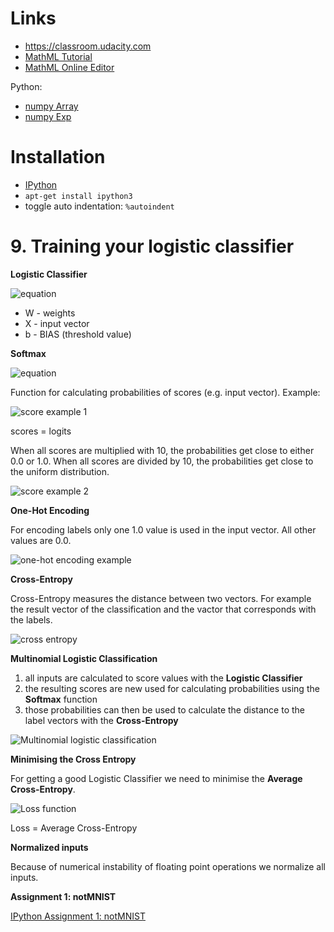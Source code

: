 # Links

* https://classroom.udacity.com
* [MathML Tutorial](http://www.math-it.org/Publikationen/MathML_de.html)
* [MathML Online Editor](https://www.tutorialspoint.com/mathml/try_mathml.php)

Python:

* [numpy Array](https://docs.scipy.org/doc/numpy/reference/generated/numpy.array.html)
* [numpy Exp](https://docs.scipy.org/doc/numpy/reference/generated/numpy.exp.html)

# Installation

* [IPython](https://wiki.ubuntuusers.de/Archiv/IPython/)
* `apt-get install ipython3`
* toggle auto indentation: `%autoindent`

# 9. Training your logistic classifier

**Logistic Classifier**

![equation](http://mathurl.com/y9e58teg.png)

* W - weights
* X - input vector
* b - BIAS (threshold value)

**Softmax**

![equation](http://mathurl.com/ybtfplbf.png)

Function for calculating probabilities of scores (e.g. input vector).
Example:

![score example 1](http://mathurl.com/ybgqp6ud.png)

scores = logits

When all scores are multiplied with 10, the probabilities get close to either 0.0 or 1.0.
When all scores are divided by 10, the probabilities get close to the uniform distribution.

![score example 2](http://mathurl.com/y9z6pb7j.png)

**One-Hot Encoding**

For encoding labels only one 1.0 value is used in the input vector. All other values are 0.0.

![one-hot encoding example](http://mathurl.com/yb2bs7me.png)

**Cross-Entropy**

Cross-Entropy measures the distance between two vectors. For example the result vector of the classification and the vactor that corresponds with the labels.

![cross entropy](http://mathurl.com/ycerht8k.png)

**Multinomial Logistic Classification**

1. all inputs are calculated to score values with the **Logistic Classifier**
2. the resulting scores are new used for calculating probabilities using the **Softmax** function
3. those probabilities can then be used to calculate the distance to the label vectors with the **Cross-Entropy**

![Multinomial logistic classification](http://mathurl.com/y9av44od.png)

**Minimising the Cross Entropy**

For getting a good Logistic Classifier we need to minimise the **Average Cross-Entropy**.

![Loss function](http://mathurl.com/y9rn2ekw.png)

Loss = Average Cross-Entropy

**Normalized inputs**

Because of numerical instability of floating point operations we normalize all inputs.

**Assignment 1: notMNIST**

[IPython Assignment 1: notMNIST](https://github.com/tensorflow/tensorflow/blob/master/tensorflow/examples/udacity/1_notmnist.ipynb)
